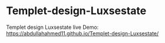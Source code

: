 # Templet-design-Luxsestate
Templet design Luxsestate
live Demo: https://abdullahahmed11.github.io/Templet-design-Luxsestate/
